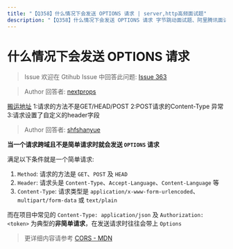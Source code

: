 ```yaml
---
title: "【Q358】什么情况下会发送 OPTIONS 请求 | server,http高频面试题"
description: "【Q358】什么情况下会发送 OPTIONS 请求 字节跳动面试题、阿里腾讯面试题、美团小米面试题。"
---
```


# 什么情况下会发送 OPTIONS 请求

> Issue
> 欢迎在 Gtihub Issue 中回答此问题: [Issue 363](https://github.com/shfshanyue/Daily-Question/issues/363)

> Author
> 回答者: [nextprops](https://github.com/nextprops)

[搬运地址](https://blog.csdn.net/kahhy/article/details/81563063)
1:请求的方法不是GET/HEAD/POST
2:POST请求的Content-Type 异常
3:请求设置了自定义的header字段

> Author
> 回答者: [shfshanyue](https://github.com/shfshanyue)

**当一个请求跨域且不是简单请求时就会发送 `OPTIONS` 请求**

满足以下条件就是一个简单请求:

1. `Method`: 请求的方法是 `GET`、`POST` 及 `HEAD`
1. `Header`: 请求头是 `Content-Type`、`Accept-Language`、`Content-Language` 等
1. `Content-Type`: 请求类型是 `application/x-www-form-urlencoded`、`multipart/form-data` 或 `text/plain`

而在项目中常见的 `Content-Type: application/json` 及 `Authorization: <token>` 为典型的**非简单请求**，在发送请求时往往会带上 `Options`

> 更详细内容请参考 [CORS - MDN](https://developer.mozilla.org/zh-CN/docs/Web/HTTP/Access_control_CORS)
